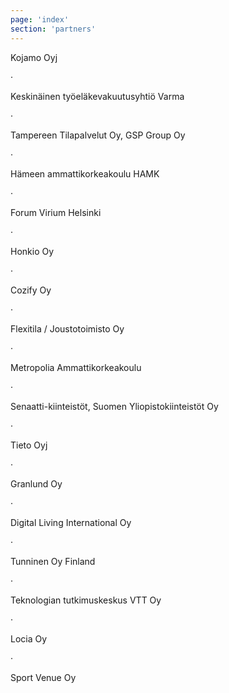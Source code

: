 ```yaml
---
page: 'index'
section: 'partners'
---
```

Kojamo Oyj

&middot;

Keskinäinen työeläkevakuutusyhtiö Varma

&middot;

Tampereen Tilapalvelut Oy, GSP Group Oy

&middot;

Hämeen ammattikorkeakoulu HAMK

&middot;

Forum Virium Helsinki

&middot;

Honkio Oy

&middot;

Cozify Oy

&middot;

Flexitila / Joustotoimisto Oy

&middot;

Metropolia Ammattikorkeakoulu

&middot;

Senaatti-kiinteistöt, Suomen Yliopistokiinteistöt Oy

&middot;

Tieto Oyj

&middot;

Granlund Oy

&middot;

Digital Living International Oy

&middot;

Tunninen Oy Finland

&middot;

Teknologian tutkimuskeskus VTT Oy

&middot;

Locia Oy

&middot;

Sport Venue Oy
